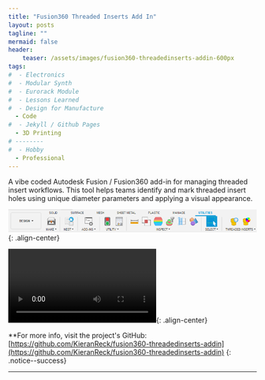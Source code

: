 ```yaml
---
title: "Fusion360 Threaded Inserts Add In"
layout: posts
tagline: ""
mermaid: false
header:
    teaser: /assets/images/fusion360-threadedinserts-addin-600px
tags:
#  - Electronics
#  - Modular Synth
#  - Eurorack Module
#  - Lessons Learned
#  - Design for Manufacture
  - Code
#  - Jekyll / Github Pages
  - 3D Printing
# --------
#  - Hobby
  - Professional
---
```

A vibe coded Autodesk Fusion / Fusion360 add-in for managing threaded insert workflows. This tool helps teams identify and mark threaded insert holes using unique diameter parameters and applying a visual appearance.

![Utilities Ribon Including Threaded Inserts Add In](../assets/images/fusion360-threadedinserts-addin-UtilitiesRibon.png){: .align-center}


![Threaded Inserts Add In Demo Video](../assets/images/fusion360-threadedinserts-addin-DemoVideo.mp4){: .align-center}


**For more info, visit the project's GitHub: [https://github.com/KieranReck/fusion360-threadedinserts-addin](https://github.com/KieranReck/fusion360-threadedinserts-addin)
{: .notice--success}

***